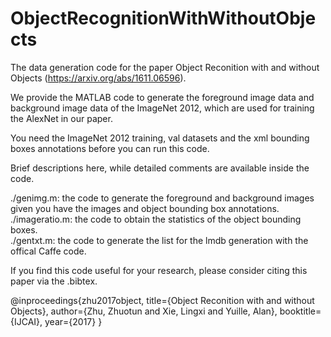 # ObjectRecognitionWithWithoutObjects

The data generation code for the paper Object Reconition with and without Objects (https://arxiv.org/abs/1611.06596).

We provide the MATLAB code to generate the foreground image data and background image data of the ImageNet 2012, which are used for training the AlexNet in our paper.

You need the ImageNet 2012 training, val datasets and the xml bounding boxes annotations before you can run this code.


Brief descriptions here, while detailed comments are available inside the code. 

./genimg.m: the code to generate the foreground and background images given you have the images and object bounding box annotations. <br />
./imageratio.m: the code to obtain the statistics of the object bounding boxes. <br />
./gentxt.m: the code to generate the list for the lmdb generation with the offical Caffe code. <br />

If you find this code useful for your research, please consider citing this paper via the .bibtex.

@inproceedings{zhu2017object,
  title={Object Reconition with and without Objects},
  author={Zhu, Zhuotun and Xie, Lingxi and Yuille, Alan},
  booktitle={IJCAI},
  year={2017}
}

